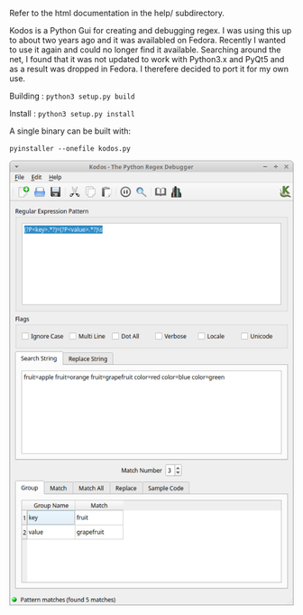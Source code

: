 Refer to the html documentation in the help/ subdirectory.

Kodos is a Python Gui for creating and debugging regex. I was using this up to about two years ago and it was availabled on Fedora. Recently I wanted to use it again and could no longer find it available. Searching around the net, I found that it was not updated to work with Python3.x and PyQt5 and as a result was dropped in Fedora. I therefere decided to port it for my own use.

Building : `python3 setup.py build`

Install  : `python3 setup.py install`

A single binary can be built with:

```
pyinstaller --onefile kodos.py
```

![Screenshot](screenshots/group.png)
